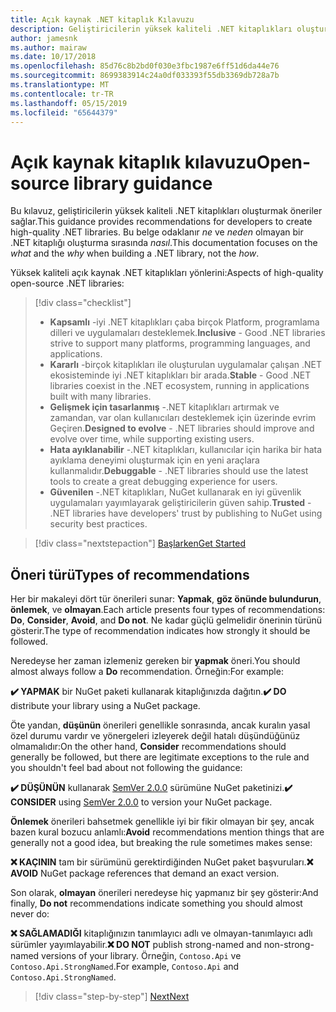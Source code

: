 ```yaml
---
title: Açık kaynak .NET kitaplık Kılavuzu
description: Geliştiricilerin yüksek kaliteli .NET kitaplıkları oluşturmak en iyi yöntem önerileri.
author: jamesnk
ms.author: mairaw
ms.date: 10/17/2018
ms.openlocfilehash: 85d76c8b2bd0f030e3fbc1987e6ff51d6da44e76
ms.sourcegitcommit: 8699383914c24a0df033393f55db3369db728a7b
ms.translationtype: MT
ms.contentlocale: tr-TR
ms.lasthandoff: 05/15/2019
ms.locfileid: "65644379"
---
```

# <a name="open-source-library-guidance"></a><span data-ttu-id="9bc9b-103">Açık kaynak kitaplık kılavuzu</span><span class="sxs-lookup"><span data-stu-id="9bc9b-103">Open-source library guidance</span></span>

<span data-ttu-id="9bc9b-104">Bu kılavuz, geliştiricilerin yüksek kaliteli .NET kitaplıkları oluşturmak öneriler sağlar.</span><span class="sxs-lookup"><span data-stu-id="9bc9b-104">This guidance provides recommendations for developers to create high-quality .NET libraries.</span></span> <span data-ttu-id="9bc9b-105">Bu belge odaklanır *ne* ve *neden* olmayan bir .NET kitaplığı oluşturma sırasında *nasıl*.</span><span class="sxs-lookup"><span data-stu-id="9bc9b-105">This documentation focuses on the *what* and the *why* when building a .NET library, not the *how*.</span></span>

<span data-ttu-id="9bc9b-106">Yüksek kaliteli açık kaynak .NET kitaplıkları yönlerini:</span><span class="sxs-lookup"><span data-stu-id="9bc9b-106">Aspects of high-quality open-source .NET libraries:</span></span>

> [!div class="checklist"]
> * <span data-ttu-id="9bc9b-107">**Kapsamlı** -iyi .NET kitaplıkları çaba birçok Platform, programlama dilleri ve uygulamaları desteklemek.</span><span class="sxs-lookup"><span data-stu-id="9bc9b-107">**Inclusive** - Good .NET libraries strive to support many platforms, programming languages, and applications.</span></span>
> * <span data-ttu-id="9bc9b-108">**Kararlı** -birçok kitaplıkları ile oluşturulan uygulamalar çalışan .NET ekosisteminde iyi .NET kitaplıkları bir arada.</span><span class="sxs-lookup"><span data-stu-id="9bc9b-108">**Stable** - Good .NET libraries coexist in the .NET ecosystem, running in applications built with many libraries.</span></span>
> * <span data-ttu-id="9bc9b-109">**Gelişmek için tasarlanmış** -.NET kitaplıkları artırmak ve zamandan, var olan kullanıcıları desteklemek için üzerinde evrim Geçiren.</span><span class="sxs-lookup"><span data-stu-id="9bc9b-109">**Designed to evolve** - .NET libraries should improve and evolve over time, while supporting existing users.</span></span>
> * <span data-ttu-id="9bc9b-110">**Hata ayıklanabilir** -.NET kitaplıkları, kullanıcılar için harika bir hata ayıklama deneyimi oluşturmak için en yeni araçlara kullanmalıdır.</span><span class="sxs-lookup"><span data-stu-id="9bc9b-110">**Debuggable** - .NET libraries should use the latest tools to create a great debugging experience for users.</span></span>
> * <span data-ttu-id="9bc9b-111">**Güvenilen** -.NET kitaplıkları, NuGet kullanarak en iyi güvenlik uygulamaları yayımlayarak geliştiricilerin güven sahip.</span><span class="sxs-lookup"><span data-stu-id="9bc9b-111">**Trusted** - .NET libraries have developers' trust by publishing to NuGet using security best practices.</span></span>

> [!div class="nextstepaction"]
> [<span data-ttu-id="9bc9b-112">Başlarken</span><span class="sxs-lookup"><span data-stu-id="9bc9b-112">Get Started</span></span>](./get-started.md)

## <a name="types-of-recommendations"></a><span data-ttu-id="9bc9b-113">Öneri türü</span><span class="sxs-lookup"><span data-stu-id="9bc9b-113">Types of recommendations</span></span>

<span data-ttu-id="9bc9b-114">Her bir makaleyi dört tür önerileri sunar: **Yapmak**, **göz önünde bulundurun**, **önlemek**, ve **olmayan**.</span><span class="sxs-lookup"><span data-stu-id="9bc9b-114">Each article presents four types of recommendations: **Do**, **Consider**, **Avoid**, and **Do not**.</span></span> <span data-ttu-id="9bc9b-115">Ne kadar güçlü gelmelidir önerinin türünü gösterir.</span><span class="sxs-lookup"><span data-stu-id="9bc9b-115">The type of recommendation indicates how strongly it should be followed.</span></span>

<span data-ttu-id="9bc9b-116">Neredeyse her zaman izlemeniz gereken bir **yapmak** öneri.</span><span class="sxs-lookup"><span data-stu-id="9bc9b-116">You should almost always follow a **Do** recommendation.</span></span> <span data-ttu-id="9bc9b-117">Örneğin:</span><span class="sxs-lookup"><span data-stu-id="9bc9b-117">For example:</span></span>

<span data-ttu-id="9bc9b-118">**✔️ YAPMAK** bir NuGet paketi kullanarak kitaplığınızda dağıtın.</span><span class="sxs-lookup"><span data-stu-id="9bc9b-118">**✔️ DO** distribute your library using a NuGet package.</span></span>

<span data-ttu-id="9bc9b-119">Öte yandan, **düşünün** önerileri genellikle sonrasında, ancak kuralın yasal özel durumu vardır ve yönergeleri izleyerek değil hatalı düşündüğünüz olmamalıdır:</span><span class="sxs-lookup"><span data-stu-id="9bc9b-119">On the other hand, **Consider** recommendations should generally be followed, but there are legitimate exceptions to the rule and you shouldn't feel bad about not following the guidance:</span></span>

<span data-ttu-id="9bc9b-120">**✔️ DÜŞÜNÜN** kullanarak [SemVer 2.0.0](https://semver.org/) sürümüne NuGet paketinizi.</span><span class="sxs-lookup"><span data-stu-id="9bc9b-120">**✔️ CONSIDER** using [SemVer 2.0.0](https://semver.org/) to version your NuGet package.</span></span>

<span data-ttu-id="9bc9b-121">**Önlemek** önerileri bahsetmek genellikle iyi bir fikir olmayan bir şey, ancak bazen kural bozucu anlamlı:</span><span class="sxs-lookup"><span data-stu-id="9bc9b-121">**Avoid** recommendations mention things that are generally not a good idea, but breaking the rule sometimes makes sense:</span></span>

<span data-ttu-id="9bc9b-122">**❌ KAÇININ** tam bir sürümünü gerektirdiğinden NuGet paket başvuruları.</span><span class="sxs-lookup"><span data-stu-id="9bc9b-122">**❌ AVOID** NuGet package references that demand an exact version.</span></span>

<span data-ttu-id="9bc9b-123">Son olarak, **olmayan** önerileri neredeyse hiç yapmanız bir şey gösterir:</span><span class="sxs-lookup"><span data-stu-id="9bc9b-123">And finally, **Do not** recommendations indicate something you should almost never do:</span></span>

<span data-ttu-id="9bc9b-124">**❌ SAĞLAMADIĞI** kitaplığınızın tanımlayıcı adlı ve olmayan-tanımlayıcı adlı sürümler yayımlayabilir.</span><span class="sxs-lookup"><span data-stu-id="9bc9b-124">**❌ DO NOT** publish strong-named and non-strong-named versions of your library.</span></span> <span data-ttu-id="9bc9b-125">Örneğin, `Contoso.Api` ve `Contoso.Api.StrongNamed`.</span><span class="sxs-lookup"><span data-stu-id="9bc9b-125">For example, `Contoso.Api` and `Contoso.Api.StrongNamed`.</span></span>

>[!div class="step-by-step"]
>[<span data-ttu-id="9bc9b-126">Next</span><span class="sxs-lookup"><span data-stu-id="9bc9b-126">Next</span></span>](get-started.md)
